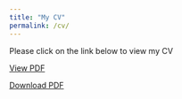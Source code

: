 ```yaml
---
title: "My CV"
permalink: /cv/
---
```


<p> 
 
 Please click on the link below to view my CV <br/>
 
 <a href="https://nbviewer.jupyter.org/github/Zedd1558/zedd1558.github.io/blob/master/CV_Md.%20Zahidul%20Islam.pdf">View PDF</a>

 <a href="https://github.com/Zedd1558/zedd1558.github.io/blob/master/CV_Md.%20Zahidul%20Islam.pdf">Download PDF</a>
 
 </p>
